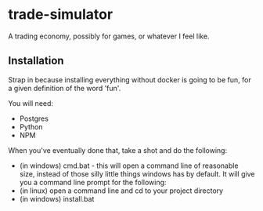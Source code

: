 # trade-simulator
A trading economy, possibly for games, or whatever I feel like.

## Installation

Strap in because installing everything without docker is going to be fun, for a given definition of the word 'fun'.

You will need:

* Postgres
* Python
* NPM

When you've eventually done that, take a shot and do the following:

* (in windows) cmd.bat - this will open a command line of reasonable size, instead of those silly little things windows has by default. It will give you a command line prompt for the following:
* (in linux) open a command line and cd to your project directory
* (in windows) install.bat
